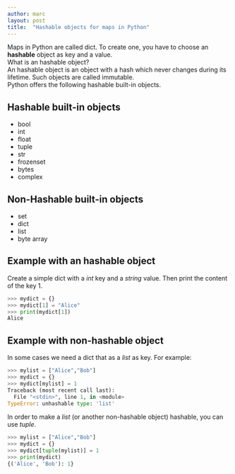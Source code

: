 ```yaml
---
author: marc
layout: post
title:  "Hashable objects for maps in Python"
---
```


Maps in Python are called dict. To create one, you have to choose an **hashable** object as key and a value.  
What is an hashable object?  
An hashable object is an object with a hash which never changes during its lifetime. Such objects are called immutable.  
Python offers the following hashable built-in objects.

## Hashable built-in objects

- bool       
- int   
- float            
- tuple       
- str
- frozenset
- bytes
- complex

## Non-Hashable built-in objects

- set
- dict
- list    
- byte array

## Example with an hashable object

Create a simple dict with a *int* key and a *string* value. Then print the content of the key 1.
```python
>>> mydict = {}
>>> mydict[1] = "Alice"
>>> print(mydict[1])
Alice
```

## Example with non-hashable object

In some cases we need a dict that as a *list* as key. For example:
```python
>>> mylist = ["Alice","Bob"]
>>> mydict = {}
>>> mydict[mylist] = 1
Traceback (most recent call last):
  File "<stdin>", line 1, in <module>
TypeError: unhashable type: 'list'
```
In order to make a *list* (or another non-hashable object) hashable, you can use *tuple*.
```python
>>> mylist = ["Alice","Bob"]
>>> mydict = {}
>>> mydict[tuple(mylist)] = 1
>>> print(mydict)
{('Alice', 'Bob'): 1}
```
